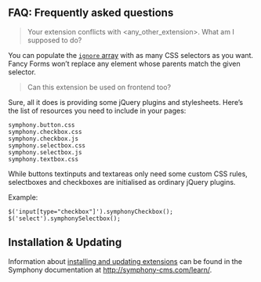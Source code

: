 ## FAQ: Frequently asked questions

> Your extension conflicts with <any_other_extension>. What am I supposed to do?

You can populate the [`ignore` array](https://github.com/eKoeS/fancy_forms/blob/master/assets/symphony.selectbox.js#L7) with as many CSS selectors as you want. Fancy Forms won’t replace any element whose parents match the given selector.

> Can this extension be used on frontend too?

Sure, all it does is providing some jQuery plugins and stylesheets. Here’s the list of resources you need to include in your pages:

    symphony.button.css
    symphony.checkbox.css
    symphony.checkbox.js
    symphony.selectbox.css
    symphony.selectbox.js
    symphony.textbox.css

While buttons textinputs and textareas only need some custom CSS rules, selectboxes and checkboxes are initialised as ordinary jQuery plugins.

Example:

    $('input[type="checkbox"]').symphonyCheckbox();
    $('select').symphonySelectbox();

## Installation & Updating

Information about [installing and updating extensions](http://symphony-cms.com/learn/tasks/view/install-an-extension/) can be found in the Symphony documentation at <http://symphony-cms.com/learn/>.
